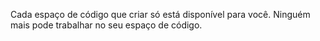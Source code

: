Cada espaço de código que criar só está disponível para você. Ninguém mais pode trabalhar no seu espaço de código.
